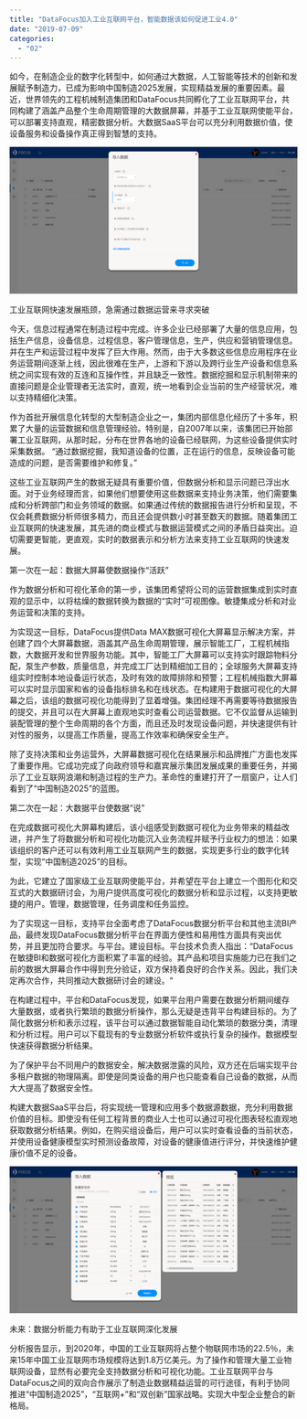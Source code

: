 ```yaml
---
title: "DataFocus加入工业互联网平台，智能数据该如何促进工业4.0"
date: "2019-07-09"
categories: 
  - "02"
---
```


如今，在制造企业的数字化转型中，如何通过大数据，人工智能等技术的创新和发展赋予制造力，已成为影响中国制造2025发展，实现精益发展的重要因素。最近，世界领先的工程机械制造集团和DataFocus共同孵化了工业互联网平台，共同构建了涵盖产品整个生命周期管理的大数据屏幕，并基于工业互联网使能平台，可以部署支持直观，精密数据分析。大数据SaaS平台可以充分利用数据价值，使设备服务和设备操作真正得到智慧的支持。

![](images/word-image-138.png)

工业互联网快速发展瓶颈，急需通过数据运营来寻求突破

今天，信息过程通常在制造过程中完成。许多企业已经部署了大量的信息应用，包括生产信息，设备信息，过程信息，客户管理信息，生产，供应和营销管理信息。并在生产和运营过程中发挥了巨大作用。然而，由于大多数这些信息应用程序在业务运营期间逐渐上线，因此很难在生产，上游和下游以及跨行业生产设备和信息系统之间实现有效的互连和互操作性，并且缺乏一致性。数据挖掘和显示机制带来的直接问题是企业管理者无法实时，直观，统一地看到企业当前的生产经营状况，难以支持精细化决策。

作为首批开展信息化转型的大型制造企业之一，集团内部信息化经历了十多年，积累了大量的运营数据和信息管理经验。特别是，自2007年以来，该集团已开始部署工业互联网，从那时起，分布在世界各地的设备已经联网，为这些设备提供实时采集数据。 “通过数据挖掘，我知道设备的位置，正在运行的信息，反映设备可能造成的问题，是否需要维护和修复。”

这些工业互联网产生的数据无疑具有重要价值，但数据分析和显示问题已浮出水面。对于业务经理而言，如果他们想要使用这些数据来支持业务决策，他们需要集成和分析跨部门和业务领域的数据。如果通过传统的数据报告进行分析和呈现，不仅会耗费数据分析师很多精力，而且还会提供数小时甚至数天的数据。随着集团工业互联网的快速发展，其先进的商业模式与数据运营模式之间的矛盾日益突出。迫切需要更智能，更直观，实时的数据表示和分析方法来支持工业互联网的快速发展。

第一次在一起：数据大屏幕使数据操作“活跃”

作为数据分析和可视化革命的第一步，该集团希望将公司的运营数据集成到实时直观的显示中，以将枯燥的数据转换为数据的“实时”可视图像。敏捷集成分析和对业务运营和决策的支持。

为实现这一目标，DataFocus提供Data MAX数据可视化大屏幕显示解决方案，并创建了四个大屏幕数据，涵盖其产品生命周期管理，展示智能工厂，工程机械指数，大数据开发和世界服务功能。其中，智能工厂大屏幕可以支持实时跟踪物料分配，泵生产参数，质量信息，并完成工厂达到精细加工目的；全球服务大屏幕支持组实时控制本地设备运行状态，及时有效的故障排除和预警；工程机械指数大屏幕可以实时显示国家和省的设备指标排名和在线状态。在构建用于数据可视化的大屏幕之后，该组的数据可视化功能得到了显着增强。集团经理不再需要等待数据报告的提交，并且可以在大屏幕上直观地实时查看公司运营数据。它不仅监督从运输到装配管理的整个生命周期的各个方面，而且还及时发现设备问题，并快速提供有针对性的服务，以提高工作质量，提高工作效率和确保安全生产。

除了支持决策和业务运营外，大屏幕数据可视化在结果展示和品牌推广方面也发挥了重要作用。它成功完成了向政府领导和嘉宾展示集团发展成果的重要任务，并揭示了工业互联网浪潮和制造过程的生产力。革命性的重建打开了一扇窗户，让人们看到了“中国制造2025”的蓝图。

第二次在一起：大数据平台使数据“说”

在完成数据可视化大屏幕构建后，该小组感受到数据可视化为业务带来的精益改进，并产生了将数据分析和可视化功能沉入业务流程并赋予行业权力的想法：如果该组织的客户还可以有效利用工业互联网产生的数据，实现更多行业的数字化转型，实现“中国制造2025”的目标。

为此，它建立了国家级工业互联网使能平台，并希望在平台上建立一个图形化和交互式的大数据研讨会，为用户提供高度可视化的数据分析和显示过程，以支持更敏捷的用户。管理，数据管理，任务调度和任务监控。

为了实现这一目标，支持平台全面考虑了DataFocus数据分析平台和其他主流BI产品，最终发现DataFocus数据分析平台在界面方便性和易用性方面具有突出优势，并且更加符合要求。与平台。建设目标。平台技术负责人指出：“DataFocus在敏捷BI和数据可视化方面积累了丰富的经验。其产品和项目实施能力已在我们之前的数据大屏幕合作中得到充分验证，双方保持着良好的合作关系。因此，我们决定再次合作，共同推动大数据研讨会的建设。“

在构建过程中，平台和DataFocus发现，如果平台用户需要在数据分析期间缓存大量数据，或者执行繁琐的数据分析操作，那么无疑是违背平台构建目标的。为了简化数据分析和表示过程，该平台可以通过数据智能自动化繁琐的数据分类，清理和分析过程。用户可以下载现有的专业数据分析软件或执行复杂的操作。数据模型快速获得数据分析结果。

为了保护平台不同用户的数据安全，解决数据泄露的风险，双方还在后端实现平台多租户数据的物理隔离。即使是同类设备的用户也只能查看自己设备的数据，从而大大提高了数据安全性。

构建大数据SaaS平台后，将实现统一管理和应用多个数据源数据，充分利用数据价值的目标。即使没有任何工程背景的商业人士也可以通过可视化图表轻松直观地获取数据分析结果。例如，在购买组设备后，用户可以实时查看设备的当前状态，并使用设备健康模型实时预测设备故障，对设备的健康值进行评分，并快速维护健康价值不足的设备。

![](images/word-image-139.png)

未来：数据分析能力有助于工业互联网深化发展

分析报告显示，到2020年，中国的工业互联网将占整个物联网市场的22.5％，未来15年中国工业互联网市场规模将达到1.8万亿美元。为了操作和管理大量工业物联网设备，显然有必要完全支持数据分析和可视化功能。工业互联网平台与DataFocus之间的双向合作展示了制造业数据精益运营的可行途径，有利于协同推进“中国制造2025”，“互联网+”和“双创新”国家战略。实现大中型企业整合的新格局。
